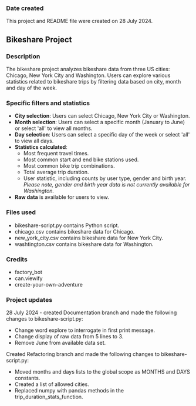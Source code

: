 ### Date created
This project and README file were created on 28 July 2024.

## Bikeshare Project

### Description
The bikeshare project analyzes bikeshare data from three US cities: Chicago, New York City and Washington. Users can explore various statistics related to bikeshare trips by filtering data based on city, month and day of the week.

### Specific filters and statistics
- **City selection**: Users can select Chicago, New York City or Washington.
- **Month selection**: Users can select a specific month (January to June) or select 'all' to view all months.
- **Day selection**: Users can select a specific day of the week or select 'all' to view all days.
- **Statistics calculated**:
    - Most frequent travel times.
    - Most common start and end bike stations used.
    - Most common bike trip combinations.
    - Total average trip duration.
    - User statistic, including counts by user type, gender and birth year. _Please note, gender and birth year data is not currently available for Washington._
- **Raw data** is available for users to view. 

### Files used
- bikeshare-script.py contains Python script. 
- chicago.csv contains bikeshare data for Chicago.
- new_york_city.csv contains bikeshare data for New York City.
- washtington.csv contains bikeshare data for Washington. 

### Credits
- factory_bot
- can.viewify
- create-your-own-adventure

### Project updates
28 July 2024 - created Documentation branch and made the following changes to bikeshare-script.py:
- Change word explore to interrogate in first print message.
- Change display of raw data from 5 lines to 3.
- Remove June from available data set.

Created Refactoring branch and made the following changes to bikeshare-script.py:
- Moved months and days lists to the global scope as MONTHS and DAYS constants.
- Created a list of allowed cities.
- Replaced numpy with pandas methods in the trip_duration_stats_function.

